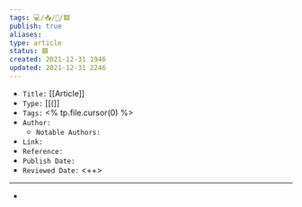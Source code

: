 ```yaml
---
tags: 💻️/📥️/📰️/🟥️
publish: true
aliases:
type: article
status: 🟥️
created: 2021-12-31 1946
updated: 2021-12-31 2246
---
```


- `Title:` [[Article]]
- `Type:` [[(]]
- `Tags:` <% tp.file.cursor(0) %>
- `Author:` 
	- `Notable Authors:` 
- `Link:` 
- `Reference:` 
- `Publish Date:` 
- `Reviewed Date:` <++>

---

- 
